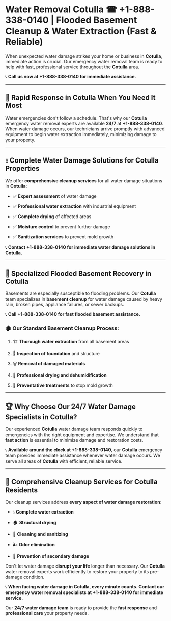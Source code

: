 # Water Removal Cotulla ☎ +1-888-338-0140 | Flooded Basement Cleanup & Water Extraction (Fast & Reliable)

When unexpected water damage strikes your home or business in **Cotulla**, immediate action is crucial. Our emergency water removal team is ready to help with fast, professional service throughout the **Cotulla** area. 

📞 **Call us now at +1-888-338-0140 for immediate assistance.**
---
## 🚀 Rapid Response in Cotulla When You Need It Most
Water emergencies don't follow a schedule. That's why our **Cotulla** emergency water removal experts are available **24/7** at **+1-888-338-0140**. When water damage occurs, our technicians arrive promptly with advanced equipment to begin water extraction immediately, minimizing damage to your property.
---
## 💧 Complete Water Damage Solutions for Cotulla Properties
We offer **comprehensive cleanup services** for all water damage situations in **Cotulla**:
- ✅ **Expert assessment** of water damage  
- ✅ **Professional water extraction** with industrial equipment  
- ✅ **Complete drying** of affected areas  
- ✅ **Moisture control** to prevent further damage  
- ✅ **Sanitization services** to prevent mold growth  
📞 **Contact +1-888-338-0140 for immediate water damage solutions in Cotulla.**
---
## 🌊 Specialized Flooded Basement Recovery in Cotulla
Basements are especially susceptible to flooding problems. Our **Cotulla** team specializes in **basement cleanup** for water damage caused by heavy rain, broken pipes, appliance failures, or sewer backups. 
📞 **Call +1-888-338-0140 for fast flooded basement assistance.**
### 🏚️ Our Standard Basement Cleanup Process:
1. 🏗️ **Thorough water extraction** from all basement areas  
2. 🔎 **Inspection of foundation** and structure  
3. 🗑️ **Removal of damaged materials**  
4. 💨 **Professional drying and dehumidification**  
5. 🚫 **Preventative treatments** to stop mold growth  
---
## 🏆 Why Choose Our 24/7 Water Damage Specialists in Cotulla?
Our experienced **Cotulla** water damage team responds quickly to emergencies with the right equipment and expertise. We understand that **fast action** is essential to minimize damage and restoration costs.
📞 **Available around the clock at +1-888-338-0140**, our **Cotulla** emergency team provides immediate assistance whenever water damage occurs. We serve all areas of **Cotulla** with efficient, reliable service.
---
## 🧹 Comprehensive Cleanup Services for Cotulla Residents
Our cleanup services address **every aspect of water damage restoration**:
- 💧 **Complete water extraction**  
- 🏠 **Structural drying**  
- 🧼 **Cleaning and sanitizing**  
- 🌬️ **Odor elimination**  
- 🚫 **Prevention of secondary damage**  
Don't let water damage **disrupt your life** longer than necessary. Our **Cotulla** water removal experts work efficiently to restore your property to its pre-damage condition.
📞 **When facing water damage in Cotulla, every minute counts. Contact our emergency water removal specialists at +1-888-338-0140 for immediate service.**
Our **24/7 water damage team** is ready to provide the **fast response** and **professional care** your property needs.
